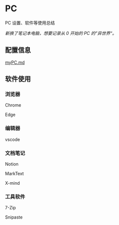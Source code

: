 # PC

PC 设置、软件等使用总结

*新换了笔记本电脑，想要记录从 0 开始的 PC 的”异世界“。*

## 配置信息

[myPC.md](https://github.com/desire-hxh/PC/blob/main/myPC.md)

## 软件使用

### 浏览器

Chrome

Edge

### 编辑器

vscode

### 文档笔记

Notion

MarkText

X-mind

### 工具软件

7-Zip

Snipaste
